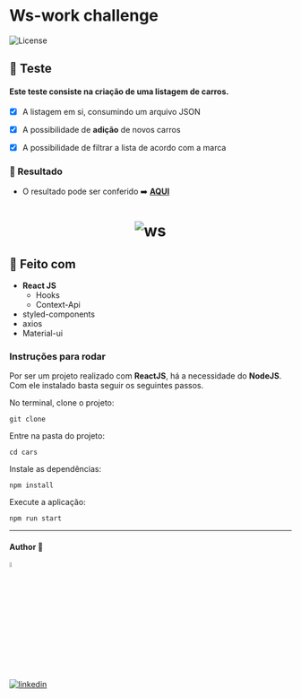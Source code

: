 # Ws-work challenge
  <img  src="https://img.shields.io/static/v1?label=license&message=MIT&color=5965E0&labelColor=121214" alt="License">


## 📝 Teste

#### Este teste consiste na criação de uma listagem de carros.

- [x] A listagem em si, consumindo um arquivo JSON
- [x] A possibilidade de **adição** de novos carros
- [x] A possibilidade de filtrar a lista de acordo com a marca


### 🎨 Resultado 

- O resultado pode ser conferido :arrow_right: [**AQUI**](https://ws-work.dev-araujo.repl.co/)
<h1 align="center">
  
  
  ![ws](https://user-images.githubusercontent.com/97068163/149378575-4c46f6e1-1bfa-4791-b2c4-79d9f4b36d31.png)

  
</h1>


## 🔨 Feito com 
- **React JS**
  - Hooks
  - Context-Api
- styled-components
- axios
- Material-ui


### Instruções para rodar
Por ser um projeto realizado com **ReactJS**, há a necessidade do **NodeJS**. Com ele instalado basta seguir os seguintes passos.

No terminal, clone o projeto:
```
git clone 
```

Entre na pasta do projeto:
```
cd cars
```

Instale as dependências:
```
npm install
```

Execute a aplicação:
```
npm run start 
```
----

#### Author 👷

<img src="https://user-images.githubusercontent.com/97068163/149033991-781bf8b6-4beb-445a-913c-f05a76a28bfc.png" width="5%" alt="caricatura do autor desse repositório"/>

[![linkedin](https://img.shields.io/badge/LinkedIn-0077B5?style=for-the-badge&logo=linkedin&logoColor=white)](https://www.linkedin.com/in/araujocode/)

